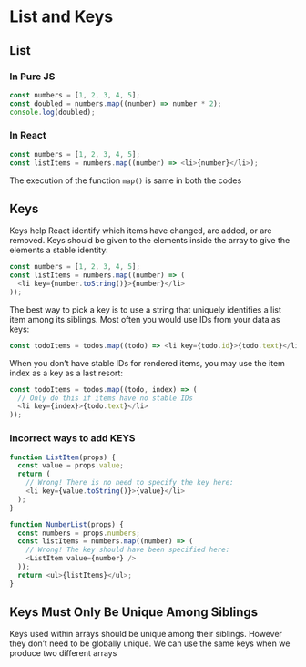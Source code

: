 # List and Keys

## List

### In Pure JS

```javascript
const numbers = [1, 2, 3, 4, 5];
const doubled = numbers.map((number) => number * 2);
console.log(doubled);
```

### In React

```javascript
const numbers = [1, 2, 3, 4, 5];
const listItems = numbers.map((number) => <li>{number}</li>);
```

The execution of the function `map()` is same in both the codes

## Keys

Keys help React identify which items have changed, are added, or are removed. Keys should be given to the elements inside the array to give the elements a stable identity:

```javascript
const numbers = [1, 2, 3, 4, 5];
const listItems = numbers.map((number) => (
  <li key={number.toString()}>{number}</li>
));
```

The best way to pick a key is to use a string that uniquely identifies a list item among its siblings. Most often you would use IDs from your data as keys:

```javascript
const todoItems = todos.map((todo) => <li key={todo.id}>{todo.text}</li>);
```

When you don’t have stable IDs for rendered items, you may use the item index as a key as a last resort:

```javascript
const todoItems = todos.map((todo, index) => (
  // Only do this if items have no stable IDs
  <li key={index}>{todo.text}</li>
));
```

### Incorrect ways to add KEYS

```javascript
function ListItem(props) {
  const value = props.value;
  return (
    // Wrong! There is no need to specify the key here:
    <li key={value.toString()}>{value}</li>
  );
}

function NumberList(props) {
  const numbers = props.numbers;
  const listItems = numbers.map((number) => (
    // Wrong! The key should have been specified here:
    <ListItem value={number} />
  ));
  return <ul>{listItems}</ul>;
}
```

## Keys Must Only Be Unique Among Siblings

Keys used within arrays should be unique among their siblings. However they don’t need to be globally unique. We can use the same keys when we produce two different arrays
